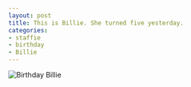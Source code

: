 ```yaml
---
layout: post
title: This is Billie. She turned five yesterday.
categories:
- staffie
- birthday
- Billie
---
```

![Birthday Billie](http://farm6.staticflickr.com/5546/9226049484_9a6e3952af_o.jpg)

